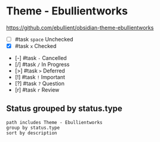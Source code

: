 # Theme - Ebullientworks

<https://github.com/ebullient/obsidian-theme-ebullientworks>

<!-- placeholder to force blank line before included text --><!-- include: DocsSamplesForStatuses.test.Theme_Ebullientworks_Tasks.approved.md -->

- [ ] #task `space` Unchecked
- [x] #task `x` Checked
- [-] #task `-` Cancelled
- [/] #task `/` In Progress
- [>] #task `>` Deferred
- [!] #task `!` Important
- [?] #task `?` Question
- [r] #task `r` Review

<!-- placeholder to force blank line after included text --><!-- endInclude -->

## Status grouped by status.type

```tasks
path includes Theme - Ebullientworks
group by status.type
sort by description
```
